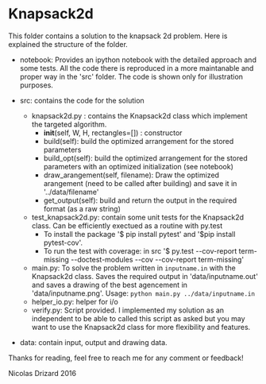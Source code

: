 # Knapsack2d

This folder contains a solution to the knapsack 2d problem. Here is explained the structure of the folder.

* notebook: Provides an ipython notebook with the detailed approach and some tests. All the code there is reproduced in
a more maintanable and proper way in the 'src' folder. The code is shown only for illustration purposes.

* src: contains the code for the solution
    * knapsack2d.py : contains the Knapsack2d class which implement the targeted algorithm.
      * __init__(self, W, H, rectangles=[]) : constructor
      * build(self): build the optimized arrangement for the stored parameters
      * build_opt(self): build the optimized arrangement for the stored parameters with an optimized initialization (see notebook)
      * draw_arangement(self, filename): Draw the optimized arangement (need to be called after building) and save it in '../data/filename'
      * get_output(self): build and return the output in the required format (as a raw string)
    * test_knapsack2d.py: contain some unit tests for the Knapsack2d class. Can be efficiently exectued as a routine with py.test
      * To install the package '$ pip install pytest' and '$pip install pytest-cov'.
      * To run the test with coverage: in src '$ py.test --cov-report term-missing --doctest-modules --cov --cov-report term-missing'
   * main.py: To solve the problem written in `inputname.in` with the Knapsack2d class. Saves the required output in 'data/inputname.out' and saves a drawing of the best agencement in 'data/inputname.png'. Usage: `python main.py ../data/inputname.in`
   * helper_io.py: helper for i/o
   * verify.py: Script provided. I implemented my solution as an independent to be able to called this script as asked but you may want to use the Knapsack2d class for more flexibility and features.
* data: contain input, output and drawing data.

Thanks for reading, feel free to reach me for any comment or feedback!

Nicolas Drizard 2016

    
